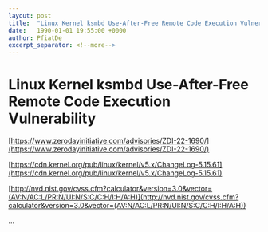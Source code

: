 ```yaml
---
layout: post
title:  "Linux Kernel ksmbd Use-After-Free Remote Code Execution Vulnerability"
date:   1990-01-01 19:55:00 +0000
author: PfiatDe
excerpt_separator: <!--more-->
---
```


# Linux Kernel ksmbd Use-After-Free Remote Code Execution Vulnerability

[https://www.zerodayinitiative.com/advisories/ZDI-22-1690/](https://www.zerodayinitiative.com/advisories/ZDI-22-1690/)

[https://cdn.kernel.org/pub/linux/kernel/v5.x/ChangeLog-5.15.61](https://cdn.kernel.org/pub/linux/kernel/v5.x/ChangeLog-5.15.61)

[http://nvd.nist.gov/cvss.cfm?calculator&version=3.0&vector=(AV:N/AC:L/PR:N/UI:N/S:C/C:H/I:H/A:H)](http://nvd.nist.gov/cvss.cfm?calculator&version=3.0&vector=(AV:N/AC:L/PR:N/UI:N/S:C/C:H/I:H/A:H))

...
<!--more-->
